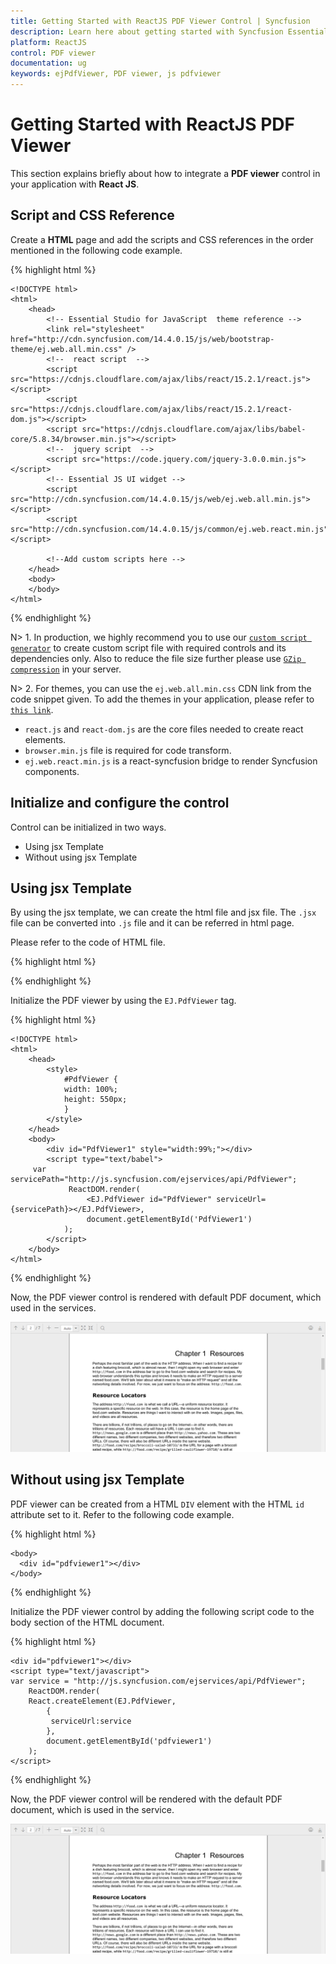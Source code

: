 ```yaml
---
title: Getting Started with ReactJS PDF Viewer Control | Syncfusion
description: Learn here about getting started with Syncfusion Essential ReactJS PDF Viewer Control, its elements, and more.
platform: ReactJS
control: PDF viewer
documentation: ug
keywords: ejPdfViewer, PDF viewer, js pdfviewer
---
```


# Getting Started with ReactJS PDF Viewer

This section explains briefly about how to integrate a **PDF viewer** control in your application with **React JS**.

## Script and CSS Reference

Create a **HTML** page and add the scripts and CSS references in the order mentioned in the following code example.

{% highlight html %}

    <!DOCTYPE html>
    <html>
        <head>
            <!-- Essential Studio for JavaScript  theme reference -->
            <link rel="stylesheet" href="http://cdn.syncfusion.com/14.4.0.15/js/web/bootstrap-theme/ej.web.all.min.css" />           
            <!--  react script  -->
            <script src="https://cdnjs.cloudflare.com/ajax/libs/react/15.2.1/react.js"></script>
            <script src="https://cdnjs.cloudflare.com/ajax/libs/react/15.2.1/react-dom.js"></script>
            <script src="https://cdnjs.cloudflare.com/ajax/libs/babel-core/5.8.34/browser.min.js"></script>
            <!--  jquery script  -->
            <script src="https://code.jquery.com/jquery-3.0.0.min.js"></script>
            <!-- Essential JS UI widget -->    
            <script src="http://cdn.syncfusion.com/14.4.0.15/js/web/ej.web.all.min.js"></script>
            <script src="http://cdn.syncfusion.com/14.4.0.15/js/common/ej.web.react.min.js"></script>

            <!--Add custom scripts here -->
        </head>
        <body>
        </body>
    </html>

{% endhighlight %}

N> 1. In production, we highly recommend you to use our [`custom script generator`](https://help.syncfusion.com/js/custom-script-generator) to create custom script file with required controls and its dependencies only. Also to reduce the file size further please use [`GZip compression`](https://web.dev/optimizing-content-efficiency-optimize-encoding-and-transfer/) in your server.

N> 2. For themes, you can use the `ej.web.all.min.css` CDN link from the code snippet given. To add the themes in your application, please refer to [`this link`](https://help.syncfusion.com/js/theming-in-essential-javascript-components).

* `react.js` and `react-dom.js` are the core files needed to create react elements.
* `browser.min.js` file is required for code transform.
* `ej.web.react.min.js`  is a react-syncfusion bridge to render Syncfusion components.


## Initialize and configure the control

Control can be initialized in two ways.

 * Using jsx Template
 * Without using jsx Template
 
## Using jsx Template

By using the jsx template, we can create the html file and jsx file. The `.jsx` file can be converted into `.js` file and it can be referred in html page.

Please refer to the code of HTML file.

{% highlight html %}

<div id="pdfviewercntl"></div>
<script src="app/pdfviewer/default.js"></script>

{% endhighlight %}

Initialize the PDF viewer by using the `EJ.PdfViewer` tag.

{% highlight html %}

    <!DOCTYPE html>
    <html>
        <head>
            <style>
                #PdfViewer {
                width: 100%;
                height: 550px;
                }
            </style>
        </head>
        <body>
            <div id="PdfViewer1" style="width:99%;"></div>
            <script type="text/babel">
		 var servicePath="http://js.syncfusion.com/ejservices/api/PdfViewer";
                 ReactDOM.render(
                     <EJ.PdfViewer id="PdfViewer" serviceUrl={servicePath}></EJ.PdfViewer>,
                     document.getElementById('PdfViewer1')
                );  
            </script>
        </body>
    </html>

{% endhighlight %}

Now, the PDF viewer control is rendered with default PDF document, which used in the services.

![ReactJS PDF Viewer getting started](getting-started_images/pdfviewer.png)


## Without using jsx Template

PDF viewer can be created from a HTML `DIV` element with the HTML `id` attribute set to it. Refer to the following code example.

{% highlight html %}

    <body>
      <div id="pdfviewer1"></div>
    </body>

{% endhighlight %}

Initialize the PDF viewer control by adding the following script code to the body section of the HTML document.

{% highlight html %}

    <div id="pdfviewer1"></div>
    <script type="text/javascript">
	var service = "http://js.syncfusion.com/ejservices/api/PdfViewer";
        ReactDOM.render(
        React.createElement(EJ.PdfViewer,
            {
			 serviceUrl:service
            },
            document.getElementById('pdfviewer1')
        );        
    </script>

{% endhighlight %}

Now, the PDF viewer control will be rendered with the default PDF document, which is used in the service.

![ReactJS PDF Viewer Without using jsx Template](getting-started_images/pdfviewer.png)

